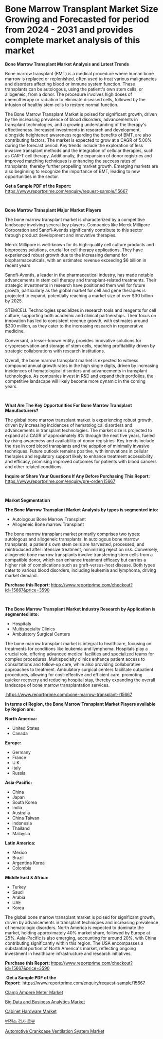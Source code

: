 <p><h1>Bone Marrow Transplant Market Size Growing and Forecasted for period from 2024 - 2031 and provides complete market analysis of this market</h1></p><p><strong>Bone Marrow Transplant Market Analysis and Latest Trends</strong></p>
<p><p>Bone marrow transplant (BMT) is a medical procedure where human bone marrow is replaced or replenished, often used to treat various malignancies and disorders affecting blood or immune system function. These transplants can be autologous, using the patient's own stem cells, or allogeneic, from a donor. The procedure involves high doses of chemotherapy or radiation to eliminate diseased cells, followed by the infusion of healthy stem cells to restore normal function.</p><p>The Bone Marrow Transplant Market is poised for significant growth, driven by the increasing prevalence of blood disorders, advancements in transplant technologies, and a growing understanding of the therapy's effectiveness. Increased investments in research and development, alongside heightened awareness regarding the benefits of BMT, are also contributing factors. The market is expected to grow at a CAGR of 5.00% during the forecast period. Key trends include the exploration of less invasive transplant methods and the integration of cellular therapies, such as CAR-T cell therapy. Additionally, the expansion of donor registries and improved matching techniques is enhancing the success rates of transplants, thereby further propelling market growth. Emerging markets are also beginning to recognize the importance of BMT, leading to new opportunities in the sector.</p></p>
<p><strong>Get a Sample PDF of the Report:&nbsp;</strong> <a href="https://www.reportprime.com/enquiry/request-sample/15667">https://www.reportprime.com/enquiry/request-sample/15667</a></p>
<p>&nbsp;</p>
<p><strong>Bone Marrow Transplant Major Market Players</strong></p>
<p><p>The bone marrow transplant market is characterized by a competitive landscape involving several key players. Companies like Merck Millipore Corporation and Sanofi-Aventis significantly contribute to this sector through product development and innovative therapies.</p><p>Merck Millipore is well-known for its high-quality cell culture products and bioprocess solutions, crucial for cell therapy applications. They have experienced robust growth due to the increasing demand for biopharmaceuticals, with an estimated revenue exceeding $6 billion in recent years.</p><p>Sanofi-Aventis, a leader in the pharmaceutical industry, has made notable advancements in stem cell therapy and transplant-related treatments. Their strategic investments in research have positioned them well for future growth, particularly as the global market for cell and gene therapies is projected to expand, potentially reaching a market size of over $30 billion by 2025.</p><p>STEMCELL Technologies specializes in research tools and reagents for cell culture, supporting both academic and clinical partnerships. Their focus on innovation has led to consistent revenue growth, with estimates around $300 million, as they cater to the increasing research in regenerative medicine.</p><p>Conversant, a lesser-known entity, provides innovative solutions for cryopreservation and storage of stem cells, reaching profitability driven by strategic collaborations with research institutions. </p><p>Overall, the bone marrow transplant market is expected to witness compound annual growth rates in the high single digits, driven by increasing incidences of hematological disorders and advancements in transplant technologies. As companies invest in R&D and expand their portfolios, the competitive landscape will likely become more dynamic in the coming years.</p></p>
<p>&nbsp;</p>
<p><strong>What Are The Key Opportunities For Bone Marrow Transplant Manufacturers?</strong></p>
<p><p>The global bone marrow transplant market is experiencing robust growth, driven by increasing incidences of hematological disorders and advancements in transplant technologies. The market size is projected to expand at a CAGR of approximately 8% through the next five years, fueled by rising awareness and availability of donor registries. Key trends include the rise in cord blood transplants and the adoption of minimally invasive techniques. Future outlook remains positive, with innovations in cellular therapies and regulatory support likely to enhance treatment accessibility and efficacy, promising improved outcomes for patients with blood cancers and other related conditions.</p></p>
<p><strong>Inquire or Share Your Questions If Any Before Purchasing This Report:</strong> <a href="https://www.reportprime.com/enquiry/pre-order/15667">https://www.reportprime.com/enquiry/pre-order/15667</a></p>
<p>&nbsp;</p>
<p><strong>Market Segmentation</strong></p>
<p><strong>The Bone Marrow Transplant Market Analysis by types is segmented into:</strong></p>
<p><ul><li>Autologous Bone Marrow Transplant</li><li>Allogeneic Bone marrow Transplant</li></ul></p>
<p><p>The bone marrow transplant market primarily comprises two types: autologous and allogeneic transplants. In autologous bone marrow transplants, a patient's own stem cells are harvested, processed, and reintroduced after intensive treatment, minimizing rejection risk. Conversely, allogeneic bone marrow transplants involve transferring stem cells from a compatible donor, which can enhance treatment efficacy but carries a higher risk of complications such as graft-versus-host disease. Both types cater to various blood disorders, including leukemia and lymphoma, driving market demand.</p></p>
<p><strong>Purchase this Report:&nbsp;</strong><a href="https://www.reportprime.com/checkout?id=15667&price=3590">https://www.reportprime.com/checkout?id=15667&price=3590</a></p>
<p>&nbsp;</p>
<p><strong>The Bone Marrow Transplant Market Industry Research by Application is segmented into:</strong></p>
<p><ul><li>Hospitals</li><li>Multispecialty Clinics</li><li>Ambulatory Surgical Centers</li></ul></p>
<p><p>The bone marrow transplant market is integral to healthcare, focusing on treatments for conditions like leukemia and lymphoma. Hospitals play a crucial role, offering advanced medical facilities and specialized teams for complex procedures. Multispecialty clinics enhance patient access to consultations and follow-up care, while also providing collaborative approaches to treatment. Ambulatory surgical centers facilitate outpatient procedures, allowing for cost-effective and efficient care, promoting quicker recovery and reducing hospital stay, thereby expanding the overall landscape of bone marrow transplantation services.</p></p>
<p><a href="https://www.reportprime.com/bone-marrow-transplant-r15667">&nbsp;https://www.reportprime.com/bone-marrow-transplant-r15667</a></p>
<p><strong>In terms of Region, the Bone Marrow Transplant Market Players available by Region are:</strong></p>
<p>
    <p> <strong> North America: </strong>
        <ul>
            <li>United States</li>
            <li>Canada</li>
        </ul>
        </p> 
    <p> <strong> Europe: </strong>
        <ul>
            <li>Germany</li>
            <li>France</li>
            <li>U.K.</li>
            <li>Italy</li>
            <li>Russia</li>
        </ul>
        </p> 
    <p> <strong> Asia-Pacific: </strong>
        <ul>
            <li>China</li>
            <li>Japan</li>
            <li>South Korea</li>
            <li>India</li>
            <li>Australia</li>
            <li>China Taiwan</li>
            <li>Indonesia</li>
            <li>Thailand</li>
            <li>Malaysia</li>
        </ul>
        </p> 
    <p> <strong> Latin America: </strong>
        <ul>
            <li>Mexico</li>
            <li>Brazil</li>
            <li>Argentina Korea</li>
            <li>Colombia</li>
        </ul>
        </p> 
    <p> <strong> Middle East & Africa: </strong>
        <ul>
            <li>Turkey</li>
            <li>Saudi</li>
            <li>Arabia</li>
            <li>UAE</li>
            <li>Korea</li>
        </ul>
    </p>
    </p>
<p><p>The global bone marrow transplant market is poised for significant growth, driven by advancements in transplant techniques and increasing prevalence of hematologic disorders. North America is expected to dominate the market, holding approximately 40% market share, followed by Europe at 25%. Asia-Pacific is also emerging, accounting for around 20%, with China contributing significantly within this region. The USA encompasses a substantial portion of North America's market, reflecting ongoing investment in healthcare infrastructure and research initiatives.</p></p>
<p><strong>Purchase this Report: </strong><a href="https://www.reportprime.com/checkout?id=15667&price=3590">https://www.reportprime.com/checkout?id=15667&price=3590</a></p>
<p>&nbsp;<strong>Get a Sample PDF of the Report:&nbsp;&nbsp;</strong><a href="https://www.reportprime.com/enquiry/request-sample/15667">https://www.reportprime.com/enquiry/request-sample/15667</a></p>
<p><strong></strong></p>
<p><p><a href="https://medium.com/@laurenhowell65/in-the-clamp-ampere-meter-market-the-main-focus-is-on-keeping-costs-low-and-getting-the-most-out-bebad35efdb5">Clamp Ampere Meter Market</a></p><p><a href="https://github.com/tamvrosiya/Market-Research-Report-List-5/blob/main/big-data-and-business-analytics-market.md">Big Data and Business Analytics Market</a></p><p><a href="https://www.linkedin.com/pulse/cabinet-hardware-market-trends-regional-insights-forecasted-uwq0f?trackingId=5Kt5zKyEQR%2BxDPcgZphQMw%3D%3D">Cabinet Hardware Market</a></p><p><a href="https://medium.com/@rudyswaniafgwski56664/substation-inspection-robots-market-%EC%9D%98-%EA%B8%80%EB%A1%9C%EB%B2%8C-%EC%8B%9C%EC%9E%A5-%EA%B0%9C%EC%9A%94%EB%8A%94-%EC%A0%84-%EC%84%B8%EA%B3%84-%EB%B0%8F-%EC%A3%BC%EC%9A%94-%EC%8B%9C%EC%9E%A5%EC%9D%98-%EC%82%B0%EC%97%85%EC%97%90-%EC%98%81%ED%96%A5%EC%9D%84-%EB%AF%B8%EC%B9%98%EB%8A%94-%EC%A3%BC%EC%9A%94-%ED%8A%B8%EB%A0%8C%EB%93%9C%EC%97%90-%EB%8C%80%ED%95%9C-%EB%8F%85%ED%8A%B9%ED%95%9C-%EA%B4%80%EC%A0%90%EC%9D%84-a3c664bba83d">변전소 검사 로봇</a></p><p><a href="https://issuu.com/reportprime-2/docs/automotive-crankcase-ventilation-sy_fa57e8655dec87">Automotive Crankcase Ventilation System Market</a></p></p>